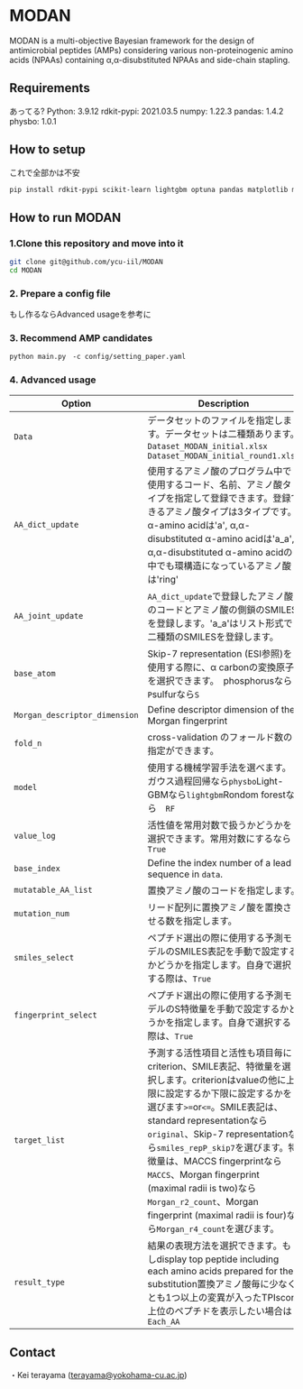 # MODAN

MODAN is a multi-objective Bayesian framework for the design of antimicrobial peptides (AMPs) considering various non-proteinogenic amino acids (NPAAs) containing α,α-disubstituted NPAAs and side-chain stapling.

## Requirements
あってる?
Python: 3.9.12
rdkit-pypi: 2021.03.5
numpy: 1.22.3
pandas: 1.4.2
physbo: 1.0.1

## How to setup

これで全部かは不安
```bash
pip install rdkit-pypi scikit-learn lightgbm optuna pandas matplotlib mordred physbo pickle multiprocessing yaml argparse os
```

## How to run MODAN

### 1.Clone this repository and move into it
```bash
git clone git@github.com/ycu-iil/MODAN
cd MODAN
```

### 2. Prepare a config file
もし作るならAdvanced usageを参考に

### 3. Recommend AMP candidates 

```bash
python main.py　-c config/setting_paper.yaml
```

### 4. Advanced usage

| Option  | Description |
| ------------- | ------------- |
| `Data`  | データセットのファイルを指定します。データセットは二種類あります。 `Dataset_MODAN_initial.xlsx`　`Dataset_MODAN_initial_round1.xlsx` |
| `AA_dict_update`  | 使用するアミノ酸のプログラム中で使用するコード、名前、アミノ酸タイプを指定して登録できます。登録できるアミノ酸タイプは3タイプです。α-amino acidは'a', α,α-disubstituted α-amino acidは'a_a', α,α-disubstituted α-amino acidの中でも環構造になっているアミノ酸は'ring'|
| `AA_joint_update` | `AA_dict_update`で登録したアミノ酸のコードとアミノ酸の側鎖のSMILESを登録します。'a_a'はリスト形式で二種類のSMILESを登録します。 |
| `base_atom` | Skip-7 representation (ESI参照)を使用する際に、α carbonの変換原子を選択できます。　phosphorusなら`P`sulfurなら`S`　|
| `Morgan_descriptor_dimension` | Define descriptor dimension of the Morgan fingerprint |
| `fold_n` | cross-validation のフォールド数の指定ができます。 |
| `model` | 使用する機械学習手法を選べます。ガウス過程回帰なら`physbo`Light-GBMなら`lightgbm`Rondom forestなら　`RF` |
| `value_log` |  活性値を常用対数で扱うかどうかを選択できます。常用対数にするなら`True` |
| `base_index` | Define the index number of a lead sequence in `data`. |
| `mutatable_AA_list` | 置換アミノ酸のコードを指定します。 |
| `mutation_num` | リード配列に置換アミノ酸を置換させる数を指定します。 |
| `smiles_select` | ペプチド選出の際に使用する予測モデルのSMILES表記を手動で設定するかどうかを指定します。自身で選択する際は、`True` |
| `fingerprint_select` | ペプチド選出の際に使用する予測モデルのS特徴量を手動で設定するかどうかを指定します。自身で選択する際は、`True` |
|`target_list`| 予測する活性項目と活性も項目毎にcriterion、SMILE表記、特徴量を選択します。criterionはvalueの他に上限に設定するか下限に設定するかを選びます`>=`or`<=`。SMILE表記は、standard representationなら`original`、Skip-7 representationなら`smiles_repP_skip7`を選びます。特徴量は、MACCS fingerprintなら`MACCS`、Morgan fingerprint (maximal radii is two)なら`Morgan_r2_count`、Morgan fingerprint (maximal radii is four)なら`Morgan_r4_count`を選びます。 |
| `result_type` | 結果の表現方法を選択できます。もしdisplay top peptide including each amino acids prepared for the substitution置換アミノ酸毎に少なくとも1つ以上の変異が入ったTPIscore上位のペプチドを表示したい場合は`Each_AA` |

## Contact
・Kei terayama (terayama@yokohama-cu.ac.jp)
